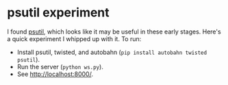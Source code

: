 psutil experiment
=================

I found [psutil](https://code.google.com/p/psutil/), which looks like it may be useful in these early stages. Here's a quick experiment I whipped up with it. To run:

* Install psutil, twisted, and autobahn (`pip install autobahn twisted psutil`).
* Run the server (`python ws.py`).
* See <http://localhost:8000/>.